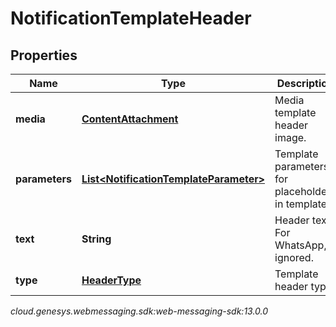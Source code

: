 # NotificationTemplateHeader


## Properties

| Name | Type | Description | Notes |
| ------------ | ------------- | ------------- | ------------- |
| **media** | [**ContentAttachment**](ContentAttachment) | Media template header image. |  [optional] |
| **parameters** | [**List&lt;NotificationTemplateParameter&gt;**](NotificationTemplateParameter) | Template parameters for placeholders in template. |  [optional] |
| **text** | **String** | Header text. For WhatsApp, ignored. |  [optional] |
| **type** | [**HeaderType**](HeaderType) | Template header type. |  |




_cloud.genesys.webmessaging.sdk:web-messaging-sdk:13.0.0_

